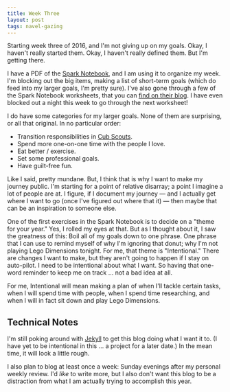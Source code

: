 ```yaml
---
title: Week Three
layout: post
tags: navel-gazing
---
```


Starting week three of 2016, and I'm not giving up on my goals. Okay, I haven't really started them. Okay, I haven't really defined them. But I'm getting there.

I have a PDF of the [Spark Notebook][sn], and I am using it to organize my week. I'm blocking out the big items, making a list of short-term goals (which do feed into my larger goals, I'm pretty sure). I've also gone through a few of the Spark Notebook worksheets, that you can [find on their blog][snb]. I have even blocked out a night this week to go through the next worksheet!

I do have some categories for my larger goals. None of them are surprising, or all that original. In no particular order: 

- Transition responsibilities in [Cub Scouts][cs].
- Spend more one-on-one time with the people I love.
- Eat better / exercise.
- Set some professional goals.
- Have guilt-free fun.

Like I said, pretty mundane. But, I think that is why I want to make my journey public. I'm starting for a point of relative disarray; a point I imagine a lot of people are at. I figure, if I document my journey — and I actually get where I want to go (once I've figured out where that it) — then maybe that can be an inspiration to someone else.

One of the first exercises in the Spark Notebook is to decide on a "theme for your year." Yes, I rolled my eyes at that. But as I thought about it, I saw the greatness of this: Boil all of my goals down to one phrase. One phrase that I can use to remind myself of why I'm ignoring that donut; why I'm not playing Lego Dimensions tonight. For me, that theme is "Intentional." There are changes I want to make, but they aren't going to happen if I stay on auto-pilot. I need to be intentional about what I want. So having that one-word reminder to keep me on track … not a bad idea at all.

For me, Intentional will mean making a plan of when I'll tackle certain tasks, when I will spend time with people, when I spend time researching, and when I will in fact sit down and play Lego Dimensions.

## Technical Notes
I'm still poking around with [Jekyll][jrb] to get this blog doing what I want it to. (I have yet to be intentional in this … a project for a later date.) In the mean time, it will look a little rough.

I also plan to blog at least once a week: Sunday evenings after my personal weekly review. I'd _like_ to write more, but I also don't want this blog to be a distraction from what I am actually trying to accomplish this year.

[sn]: http://www.thesparknotebook.com
[snb]: http://www.thesparknotebook.com/blog/
[jrb]: http://jekyllrb.com
[cs]: https://cubscouts.org
